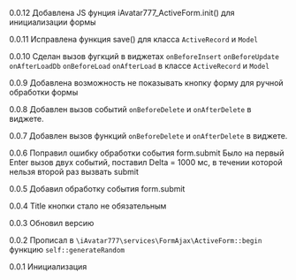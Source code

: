 0.0.12
Добавлена JS фунция iAvatar777_ActiveForm.init() для инициализации формы 

0.0.11
Исправлена функция save() для класса `ActiveRecord` и `Model`

0.0.10
Сделан вызов фугкций в виджетах `onBeforeInsert` `onBeforeUpdate` `onAfterLoadDb` `onBeforeLoad` `onAfterLoad` в классе `ActiveRecord` и `Model`

0.0.9
Добавлена возможность не показывать кнопку форму для ручной обработки формы

0.0.8
Добавлен вызов событий `onBeforeDelete` и `onAfterDelete` в виджете.

0.0.7
Добавлен вызов функций `onBeforeDelete` и `onAfterDelete` в виджете.

0.0.6
Поправил ошибку обработки события form.submit
Было на первый Enter вызов двух событий, поставил Delta = 1000 мс, в течении которой нельзя второй раз вызвать submit

0.0.5
Добавил обработку события form.submit

0.0.4
Title кнопки стало не обязательным

0.0.3
Обновил версию

0.0.2
Прописал в `\iAvatar777\services\FormAjax\ActiveForm::begin` функцию `self::generateRandom`
 
0.0.1
Инициализация